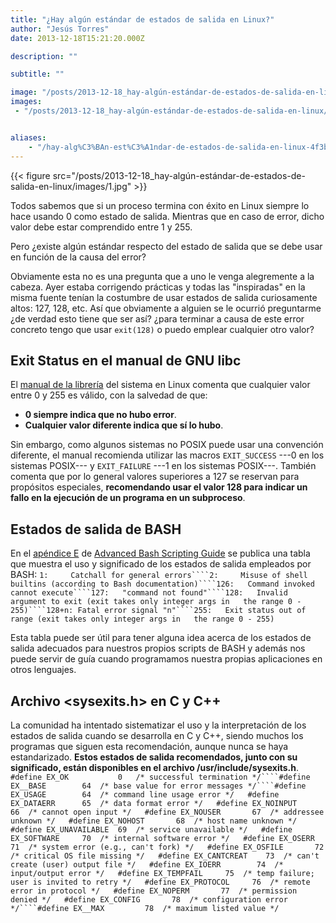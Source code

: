 ```yaml
---
title: "¿Hay algún estándar de estados de salida en Linux?"
author: "Jesús Torres"
date: 2013-12-18T15:21:20.000Z

description: ""

subtitle: ""

image: "/posts/2013-12-18_hay-algún-estándar-de-estados-de-salida-en-linux/images/1.jpg" 
images:
 - "/posts/2013-12-18_hay-algún-estándar-de-estados-de-salida-en-linux/images/1.jpg" 


aliases:
    - "/hay-alg%C3%BAn-est%C3%A1ndar-de-estados-de-salida-en-linux-4f3b14be9a2d"
---
```


{{< figure src="/posts/2013-12-18_hay-algún-estándar-de-estados-de-salida-en-linux/images/1.jpg" >}}

Todos sabemos que si un proceso termina con éxito en Linux siempre lo hace usando 0 como estado de salida.
Mientras que en caso de error, dicho valor debe estar comprendido entre 1 y 255.

Pero ¿existe algún estándar respecto del estado de salida que se debe usar en función de la causa del error?

Obviamente esta no es una pregunta que a uno le venga alegremente a la cabeza.
Ayer estaba corrigendo prácticas y todas las "inspiradas" en la misma fuente tenían la costumbre de usar estados de salida curiosamente altos: 127, 128, etc.
Así que obviamente a alguien se le ocurrió preguntarme ¿de verdad esto tiene que ser así? ¿para terminar a causa de este error concreto tengo que usar `exit(128)` o puedo emplear cualquier otro valor?

## Exit Status en el manual de GNU libc

El [manual de la librería](http://www.gnu.org/software/libc/manual/html_node/Exit-Status.html) del sistema en Linux comenta que cualquier valor entre 0 y 255 es válido, con la salvedad de que:

*   **0 siempre indica que no hubo error**.
*   **Cualquier valor diferente indica que sí lo hubo**.

Sin embargo, como algunos sistemas no POSIX puede usar una convención diferente, el manual recomienda utilizar las macros `EXIT_SUCCESS` ---0 en los sistemas POSIX--- y `EXIT_FAILURE` ---1 en los sistemas POSIX---.
También comenta que por lo general valores superiores a 127 se reservan para propósitos especiales, **recomendando usar el valor 128 para indicar un fallo en la ejecución de un programa en un subproceso**.

## Estados de salida de BASH

En el [apéndice E](http://tldp.org/LDP/abs/html/exitcodes.html) de [Advanced Bash Scripting Guide](http://tldp.org/LDP/abs/html/) se publica una tabla que muestra el uso y significado de los estados de salida empleados por BASH:
``1:     Catchall for general errors````2:     Misuse of shell builtins (according to Bash documentation)````126:   Command invoked cannot execute````127:   "command not found"````128:   Invalid argument to exit (exit takes only integer args in  
       the range 0 - 255)````128+n: Fatal error signal "n"````255:   Exit status out of range (exit takes only integer args in  
       the range 0 - 255)``

Esta tabla puede ser útil para tener alguna idea acerca de los estados de salida adecuados para nuestros propios scripts de BASH y además nos puede servir de guía cuando programamos nuestra propias aplicaciones en otros lenguajes.

## Archivo <sysexits.h> en C y C++

La comunidad ha intentado sistematizar el uso y la interpretación de los estados de salida cuando se desarrolla en C y C++, siendo muchos los programas que siguen esta recomendación, aunque nunca se haya estandarizado.
**Estos estados de salida recomendados, junto con su significado, están disponibles en el archivo /usr/include/sysexits.h**.
``#define EX_OK           0   /* successful termination */````#define EX__BASE        64  /* base value for error messages */````#define EX_USAGE        64  /* command line usage error */  
#define EX_DATAERR      65  /* data format error */  
#define EX_NOINPUT      66  /* cannot open input */  
#define EX_NOUSER       67  /* addressee unknown */  
#define EX_NOHOST       68  /* host name unknown */  
#define EX_UNAVAILABLE  69  /* service unavailable */  
#define EX_SOFTWARE     70  /* internal software error */  
#define EX_OSERR        71  /* system error (e.g., can't fork) */  
#define EX_OSFILE       72  /* critical OS file missing */  
#define EX_CANTCREAT    73  /* can't create (user) output file */  
#define EX_IOERR        74  /* input/output error */  
#define EX_TEMPFAIL     75  /* temp failure; user is invited to retry */  
#define EX_PROTOCOL     76  /* remote error in protocol */  
#define EX_NOPERM       77  /* permission denied */  
#define EX_CONFIG       78  /* configuration error */````#define EX__MAX         78  /* maximum listed value */``
